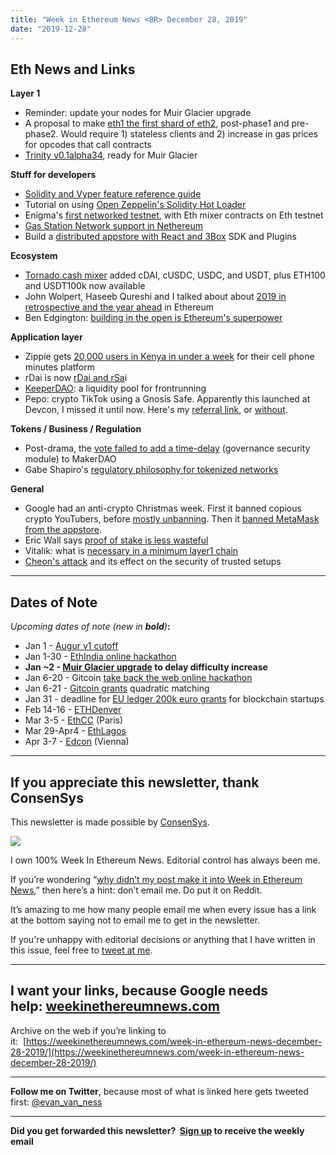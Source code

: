 ```yaml
---
title: "Week in Ethereum News <BR> December 28, 2019"
date: "2019-12-28"
---
```


## **Eth News and Links**

**Layer 1**

- Reminder: update your nodes for Muir Glacier upgrade
- A proposal to make [eth1 the first shard of eth2](https://ethresear.ch/t/alternative-proposal-for-early-eth1-eth2-merge/6666), post-phase1 and pre-phase2. Would require 1) stateless clients and 2) increase in gas prices for opcodes that call contracts
- [Trinity v0.1alpha34](https://github.com/ethereum/trinity/releases/tag/v0.1.0-alpha.34), ready for Muir Glacier

**Stuff for developers**

- [Solidity and Vyper feature reference guide](https://reference.auditless.com/cheatsheet/)
- Tutorial on using [Open Zeppelin's Solidity Hot Loader](https://forum.openzeppelin.com/t/building-an-openzeppelin-dapp-with-solidity-hot-loader/1843)
- Enigma's [first networked testnet](https://blog.enigma.co/announcing-the-launch-of-enigmas-first-networked-testnet-359fd816cb69), with Eth mixer contracts on Eth testnet
- [Gas Station Network support in Nethereum](https://medium.com/@sergiibomko/gas-station-network-support-in-nethereum-54b4f3b1c384?)
- Build a [distributed appstore with React and 3Box](https://medium.com/3box/building-a-distributed-appstore-with-3box-ef7345aab34e) SDK and Plugins

**Ecosystem**

- [Tornado.cash mixer](https://twitter.com/TornadoCash/status/1209940567301378048) added cDAI, cUSDC, USDC, and USDT, plus ETH100 and USDT100k now available
- John Wolpert, Haseeb Qureshi and I talked about about [2019 in retrospective and the year ahead](https://www.youtube.com/watch?v=BQucfE3kL8s) in Ethereum
- Ben Edgington: [building in the open is Ethereum's superpower](https://www.coindesk.com/ethereums-bazaar-development-model-will-pay-off-in-2020)

**Application layer**

- Zippie gets [20,000 users in Kenya in under a week](https://twitter.com/zippiehq/status/1209438930799677440) for their cell phone minutes platform
- rDai is now [rDai and rSa](https://medium.com/rtoken-project/r-mc-dai-is-live-54955cd048fa)i
- [KeeperDAO](https://medium.com/keeperdao/introducing-keeperdao-an-on-chain-liquidity-underwriter-dbb63731f4a5): a liquidity pool for frontrunning
- Pepo: crypto TikTok using a Gnosis Safe. Apparently this launched at Devcon, I missed it until now. Here's my [referral link](https://join.pepo.com/LLT20Z), or [without](https://join.pepo.com/).

**Tokens / Business / Regulation**

- Post-drama, the [vote failed to add a time-delay](https://vote.makerdao.com/) (governance security module) to MakerDAO
- Gabe Shapiro's [regulatory philosophy for tokenized networks](https://medium.com/@lex_node/size-does-matter-part-1-9f83b130a451)

**General**

- Google had an anti-crypto Christmas week. First it banned copious crypto YouTubers, before [mostly unbanning](https://decrypt.co/15590/youtube-to-deleted-crypto-video-sites-oops-we-screwed-up). Then it [banned MetaMask from the appstore](https://twitter.com/metamask_io/status/1210299207820570624).
- Eric Wall says [proof of stake is less wasteful](https://medium.com/@ercwl/proof-of-stake-is-less-wasteful-b2854a191766)
- Vitalik: what is [necessary in a minimum layer1 chain](https://vitalik.ca/general/2019/12/26/mvb.html)
- [Cheon's attack](https://ethresear.ch/t/cheons-attack-and-its-effect-on-the-security-of-big-trusted-setups/6692) and its effect on the security of trusted setups

* * *

## **Dates of Note**

_Upcoming dates of note (new in **bold**)_**:**

- Jan 1 - [Augur v1 cutoff](https://www.augur.net/blog/v1-cutoff-update/)
- Jan 1-30 - [EthIndia online hackathon](https://online.ethindia.co/)
- **Jan ~2 - [Muir Glacier upgrade](https://ethernodes.org/muir_glacier) to delay difficulty increase**
- Jan 6-20 - Gitcoin [take back the web online hackathon](https://gitcoin.co/hackathon/take-back-the-web/?)
- Jan 6-21 - [Gitcoin grants](https://gitcoin.co/blog/gitcoin-grants-2020/) quadratic matching
- Jan 31 - deadline for [EU ledger 200k euro grants](https://fundingbox.com/spaces/ledger-ledger-news-and-updates/5dbfcb7d52317832f85906c8) for blockchain startups
- Feb 14-16 - [ETHDenver](https://www.ethdenver.com/)
- Mar 3-5 - [EthCC](https://ethcc.io/) (Paris)
- Mar 29-Apr4 - [EthLagos](https://ethlagos.io/)
- Apr 3-7 - [Edcon](https://www.edcon.io/) (Vienna)

* * *

## **If you appreciate this newsletter, thank ConsenSys**

This newsletter is made possible by [ConsenSys](https://consensys.net/).  

[![](https://cdn.substack.com/image/fetch/w_1100,c_limit,f_auto,q_auto:good/https%3A%2F%2Fbucketeer-e05bbc84-baa3-437e-9518-adb32be77984.s3.amazonaws.com%2Fpublic%2Fimages%2F08f1b2fd-57e2-4d4b-bd42-730c769114be_240x240.jpeg)](https://cdn.substack.com/image/fetch/c_limit,f_auto,q_auto:good/https%3A%2F%2Fbucketeer-e05bbc84-baa3-437e-9518-adb32be77984.s3.amazonaws.com%2Fpublic%2Fimages%2F08f1b2fd-57e2-4d4b-bd42-730c769114be_240x240.jpeg)

I own 100% Week In Ethereum News. Editorial control has always been me.

If you’re wondering “[why didn’t my post make it into Week in Ethereum News](https://www.evanvanness.com/post/179914035841/why-didnt-my-post-make-the-newsletter),” then here’s a hint: don’t email me. Do put it on Reddit.

It’s amazing to me how many people email me when every issue has a link at the bottom saying not to email me to get in the newsletter.

If you're unhappy with editorial decisions or anything that I have written in this issue, feel free to [tweet at me](https://twitter.com/evan_van_ness).

* * *

## **I want your links, because Google needs help: [weekinethereumnews.com](https://weekinethereumnews.com/)**

Archive on the web if you’re linking to it:  [https://weekinethereumnews.com/week-in-ethereum-news-december-28-2019/](https://weekinethereumnews.com/week-in-ethereum-news-december-28-2019/)

* * *

**Follow me on Twitter**, because most of what is linked here gets tweeted first: [@evan\_van\_ness](https://twitter.com/evan_van_ness)

* * *

**Did you get forwarded this newsletter?  [Sign up](https://weekinethereum.substack.com/subscribe#about) to receive the weekly email**
